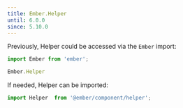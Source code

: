 ```yaml
---
title: Ember.Helper
until: 6.0.0
since: 5.10.0
---
```



Previously, Helper could be accessed via the `Ember` import:
```js
import Ember from 'ember';

Ember.Helper
```

 If needed, Helper can be imported:
```js
import Helper  from '@ember/component/helper';
```
